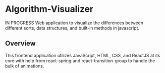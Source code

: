 # Algorithm-Visualizer
IN PROGRESS
Web application to visualize the differences between different sorts, data structures, and built-in methods in javascript.

## Overview
This frontend application utilizes JavaScript, HTML, CSS, and ReactJS at its core with help from react-spring and react-transition-group to handle the bulk of animations.
